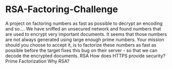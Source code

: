 # RSA-Factoring-Challenge
A project on factoring numbers as fast as possible to decrypt an encoding and so....
We have sniffed an unsecured network and found numbers that are used to encrypt very important documents. It seems that those numbers are not always generated using large enough prime numbers. Your mission should you choose to accept it, is to factorize these numbers as fast as possible before the target fixes this bug on their server - so that we can decode the encrypted documents.
RSA
How does HTTPS provide security?
Prime Factorization
Why RSA?
